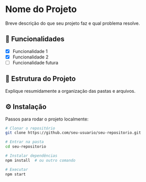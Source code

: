 # Nome do Projeto

Breve descrição do que seu projeto faz e qual problema resolve.

## 🚀 Funcionalidades
- [x] Funcionalidade 1
- [x] Funcionalidade 2
- [ ] Funcionalidade futura

## 📂 Estrutura do Projeto
Explique resumidamente a organização das pastas e arquivos.

## ⚙️ Instalação
Passos para rodar o projeto localmente:

```bash
# Clonar o repositório
git clone https://github.com/seu-usuario/seu-repositorio.git

# Entrar na pasta
cd seu-repositorio

# Instalar dependências
npm install  # ou outro comando

# Executar
npm start
